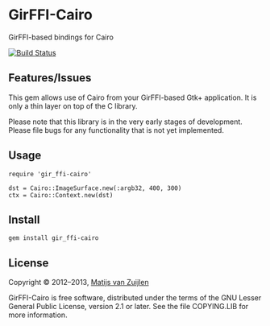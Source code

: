 # GirFFI-Cairo

GirFFI-based bindings for Cairo

[![Build Status](https://secure.travis-ci.org/mvz/gir_ffi-cairo.png)](http://travis-ci.org/mvz/gir_ffi-cairo)

## Features/Issues

This gem allows use of Cairo from your GirFFI-based Gtk+ application. It
is only a thin layer on top of the C library.

Please note that this library is in the very early stages of
development. Please file bugs for any functionality that is not yet
implemented.

## Usage

    require 'gir_ffi-cairo'

    dst = Cairo::ImageSurface.new(:argb32, 400, 300)
    ctx = Cairo::Context.new(dst)

## Install

    gem install gir_ffi-cairo

## License

Copyright &copy; 2012&ndash;2013, [Matijs van Zuijlen](http://www.matijs.net/)

GirFFI-Cairo is free software, distributed under the terms of the GNU
Lesser General Public License, version 2.1 or later. See the file
COPYING.LIB for more information.
